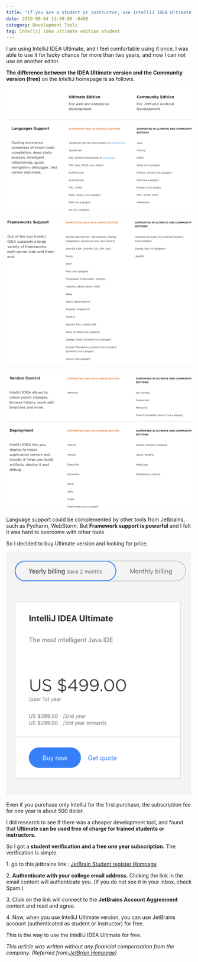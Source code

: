 ```yaml
---
title: "If you are a student or instructor, use IntelliJ IDEA Ultimate for free"
date: 2019-08-04 13:49:00 -0400
category: Development Tools
tag: Intellij idea ultimate edition student
---
```

I am using IntelliJ IDEA Ultimate, and I feel comfortable using it once. I was able to use it for lucky chance for more than two years, and now I can not use on another editor.

**The difference between the IDEA Ultimate version and the Community version (free)** on the IntelliJ homepage is as follows.

<a href="/resource/image/intellij_1.png"><img src="/resource/image/intellij_1.png" width="700px" title="IntelliJ Languages Support" /></a>

<a href="/resource/image/intellij_2.png"><img src="/resource/image/intellij_2.png" width="700px" title="IntelliJ Framework Support" /></a>

<a href="/resource/image/intellij_3.png"><img src="/resource/image/intellij_3.png" width="700px" title="Version Control and Deployment functions" /></a>


Language support could be complemented by other tools from Jetbrains, such as Pycharm, WebStorm. But **Framework support is powerful** and I felt it was hard to overcome with other tools.

So I decided to buy Ultimate version and looking for price.

<a href="/resource/image/intellij_4.png"><img src="/resource/image/intellij_4.png" width="500px" title="IntelliJ 1-year price" /></a>

Even if you purchase only IntelliJ for the first purchase, the subscription fee for one year is about 500 dollar.

I did research to see if there was a cheaper development tool, and found that **Ultimate can be used free of charge for trained students or instructors.**

So I got a **student verification and a free one year subscription.** The verification is simple.

1\. go to this jetbrains link : [JetBrain Student register Hompage][JetBrain Student register Hompage]

2\. **Authenticate with your college email address.** Clicking the link in the email content will authenticate you. (If you do not see it in your inbox, check Spam.)

3\. Click on the link will connect to the **JetBrains Account Aggreement** content and read and agree.

4\. Now, when you use IntelliJ Ultimate version, you can use JetBrains account (authenticated as student or instructor) for free.

This is the way to use the IntelliJ IDEA Ultimate for free.

_This article was written without any financial compensation from the company._
_(Referred from:[JetBrain Hompage][JetBrain Hompage])_


[JetBrain Student register Hompage]: https://www.jetbrains.com/student/
[JetBrain Hompage]: http://www.jetbrains.com/